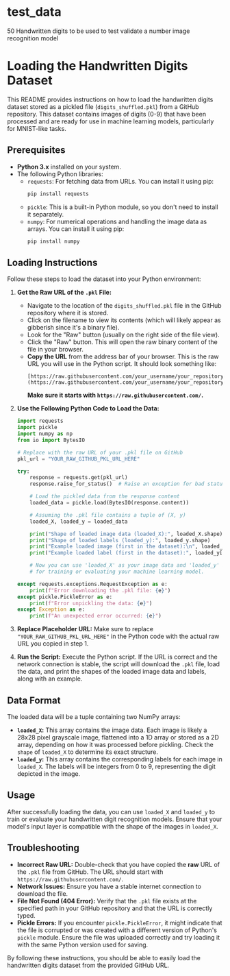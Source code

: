 # test_data
50 Handwritten digits to be used to test validate a number image recognition model

# Loading the Handwritten Digits Dataset

This README provides instructions on how to load the handwritten digits dataset stored as a pickled file (`digits_shuffled.pkl`) from a GitHub repository. This dataset contains images of digits (0-9) that have been processed and are ready for use in machine learning models, particularly for MNIST-like tasks.

## Prerequisites

* **Python 3.x** installed on your system.
* The following Python libraries:
    * `requests`: For fetching data from URLs. You can install it using pip:
        ```bash
        pip install requests
        ```
    * `pickle`: This is a built-in Python module, so you don't need to install it separately.
    * `numpy`: For numerical operations and handling the image data as arrays. You can install it using pip:
        ```bash
        pip install numpy
        ```

## Loading Instructions

Follow these steps to load the dataset into your Python environment:

1.  **Get the Raw URL of the `.pkl` File:**
    * Navigate to the location of the `digits_shuffled.pkl` file in the GitHub repository where it is stored.
    * Click on the filename to view its contents (which will likely appear as gibberish since it's a binary file).
    * Look for the "Raw" button (usually on the right side of the file view).
    * Click the "Raw" button. This will open the raw binary content of the file in your browser.
    * **Copy the URL** from the address bar of your browser. This is the raw URL you will use in the Python script. It should look something like:
        ```
        [https://raw.githubusercontent.com/your_username/your_repository/main/path/to/digits_shuffled.pkl](https://raw.githubusercontent.com/your_username/your_repository/main/path/to/digits_shuffled.pkl)
        ```
        **Make sure it starts with `https://raw.githubusercontent.com/`.**

2.  **Use the Following Python Code to Load the Data:**

    ```python
    import requests
    import pickle
    import numpy as np
    from io import BytesIO

    # Replace with the raw URL of your .pkl file on GitHub
    pkl_url = "YOUR_RAW_GITHUB_PKL_URL_HERE"

    try:
        response = requests.get(pkl_url)
        response.raise_for_status()  # Raise an exception for bad status codes

        # Load the pickled data from the response content
        loaded_data = pickle.load(BytesIO(response.content))

        # Assuming the .pkl file contains a tuple of (X, y)
        loaded_X, loaded_y = loaded_data

        print("Shape of loaded image data (loaded_X):", loaded_X.shape)
        print("Shape of loaded labels (loaded_y):", loaded_y.shape)
        print("Example loaded image (first in the dataset):\n", loaded_X[0])
        print("Example loaded label (first in the dataset):", loaded_y[0])

        # Now you can use 'loaded_X' as your image data and 'loaded_y' as your labels
        # for training or evaluating your machine learning model.

    except requests.exceptions.RequestException as e:
        print(f"Error downloading the .pkl file: {e}")
    except pickle.PickleError as e:
        print(f"Error unpickling the data: {e}")
    except Exception as e:
        print(f"An unexpected error occurred: {e}")
    ```

3.  **Replace Placeholder URL:** Make sure to replace `"YOUR_RAW_GITHUB_PKL_URL_HERE"` in the Python code with the actual raw URL you copied in step 1.

4.  **Run the Script:** Execute the Python script. If the URL is correct and the network connection is stable, the script will download the `.pkl` file, load the data, and print the shapes of the loaded image data and labels, along with an example.

## Data Format

The loaded data will be a tuple containing two NumPy arrays:

* **`loaded_X`:** This array contains the image data. Each image is likely a 28x28 pixel grayscale image, flattened into a 1D array or stored as a 2D array, depending on how it was processed before pickling. Check the `shape` of `loaded_X` to determine its exact structure.
* **`loaded_y`:** This array contains the corresponding labels for each image in `loaded_X`. The labels will be integers from 0 to 9, representing the digit depicted in the image.

## Usage

After successfully loading the data, you can use `loaded_X` and `loaded_y` to train or evaluate your handwritten digit recognition models. Ensure that your model's input layer is compatible with the shape of the images in `loaded_X`.

## Troubleshooting

* **Incorrect Raw URL:** Double-check that you have copied the **raw** URL of the `.pkl` file from GitHub. The URL should start with `https://raw.githubusercontent.com/`.
* **Network Issues:** Ensure you have a stable internet connection to download the file.
* **File Not Found (404 Error):** Verify that the `.pkl` file exists at the specified path in your GitHub repository and that the URL is correctly typed.
* **Pickle Errors:** If you encounter `pickle.PickleError`, it might indicate that the file is corrupted or was created with a different version of Python's `pickle` module. Ensure the file was uploaded correctly and try loading it with the same Python version used for saving.

By following these instructions, you should be able to easily load the handwritten digits dataset from the provided GitHub URL.
